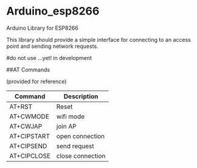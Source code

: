 # Arduino_esp8266
Arduino Library for ESP8266

This library should provide a simple interface for connecting to an access point and sending network requests.

#do not use ...yet! in development

##AT Commands

(provided for reference)

|Command     | Description |
|------------|-------------|
|AT+RST      | Reset       |
|AT+CWMODE   | wifi mode   |
|AT+CWJAP    | join AP     |
|AT+CIPSTART | open connection  |
|AT+CIPSEND  | send request     |
|AT+CIPCLOSE | close connection |

